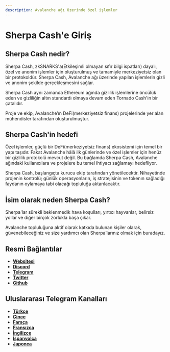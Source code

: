 ```yaml
---
description: Avalanche ağı üzerinde özel işlemler
---
```


# Sherpa Cash'e Giriş

## Sherpa Cash nedir?

Sherpa Cash, zkSNARKS'a\(Etkileşimli olmayan sıfır bilgi ispatları\) dayalı, özel ve anonim işlemler için oluşturulmuş ve tamamiyle merkeziyetsiz olan bir protokoldür. Sherpa Cash, Avalanche ağı üzerinde yapılan işlemlerin gizli ve anonim şekilde gerçekleşmesini sağlar.

Sherpa Cash aynı zamanda Ethereum ağında gizlilik işlemlerine öncülük eden ve gizliliğin altın standardı olmaya devam eden Tornado Cash'in bir çatalıdır.

Proje ve ekip, Avalanche’ın DeFi\(merkeziyetsiz finans\) projelerinde yer alan mühendisler tarafından oluşturulmuştur.

## Sherpa Cash'in hedefi

Özel işlemler, güçlü bir DeFi\(merkeziyetsiz finans\) ekosistemi için temel bir yapı taşıdır. Fakat Avalanche hâlâ ilk günlerinde ve özel işlemler için henüz bir gizlilik protokolü mevcut değil. Bu bağlamda Sherpa Cash, Avalanche ağındaki kullanıcılara ve projelere bu temel ihtiyacı sağlamayı hedefliyor.

Sherpa Cash, başlangıçta kurucu ekip tarafından yönetilecektir. Nihayetinde projenin kontrolü; günlük operasyonların, iş stratejisinin ve tokenın sağladığı faydanın oylamaya tabi olacağı topluluğa aktarılacaktır.

## İsim olarak neden Sherpa Cash?

Sherpa'lar sürekli beklenmedik hava koşulları, yırtıcı hayvanlar, belirsiz yollar ve diğer birçok zorlukla başa çıkar.

Avalanche topluluğuna aktif olarak katkıda bulunan kişiler olarak, güvenebileceğiniz ve size yardımcı olan Sherpa’larınız olmak için buradayız.

## Resmi Bağlantılar

* [**Websitesi**](https://sherpa.cash/)
* [**Discord**](https://discord.com/invite/8bWeGSB4Zx)
* [**Telegram**](https://t.me/sherpacash)
* [**Twitter**](https://twitter.com/sherpa_cash)
* [**Github**](https://github.com/Sherpa-Cash)

## Uluslararası Telegram Kanalları

* [**Türkçe**](https://t.me/sherpa_cash_turkey)
* [**Çince**](https://t.me/sherpa_cash_cn)
* [**Farsça**](https://t.me/sherpa_cash_persian)
* [**Fransızca**](https://t.me/sherpa_cash_fr)
* [**İngilizce**](https://t.me/sherpa_cash)
* [**İspanyolca**](https://t.me/sherpa_cash_spanish)
* [**Japonca**](https://t.me/sherpa_cash_jp)


